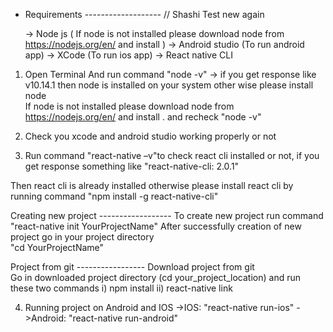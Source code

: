 - Requirements  ------------------- 
// Shashi Test new again

    -> Node js ( If node is not installed please download node from https://nodejs.org/en/ and install )
    -> Android studio (To run android app) 
    -> XCode (To run ios app) 
    -> React native CLI 

1.  Open Terminal And run command  "node -v" 
        -> if you get response like v10.14.1 then node is installed on your system other wise please install node  
        If node is not installed please download node from https://nodejs.org/en/ and install . and recheck "node -v" 

2.  Check you xcode and android studio working properly or not  

3.  Run command "react-native –v"to check react cli installed or not, if  you get response something like 
        "react-native-cli: 2.0.1"  

Then react cli is already installed otherwise please  install react cli by running command "npm install -g react-native-cli" 

Creating new project ------------------
    To create new project run command "react-native init YourProjectName" 
    After successfully creation of new project go in your project directory  
    "cd YourProjectName" 

Project from git -----------------
    Download project from git  
    Go in downloaded project directory (cd your_project_location) and run these two commands 
        i) npm install 
        ii) react-native link 

4.  Running project on Android and IOS 
        ->IOS: "react-native run-ios" 
        ->Android: "react-native run-android"
